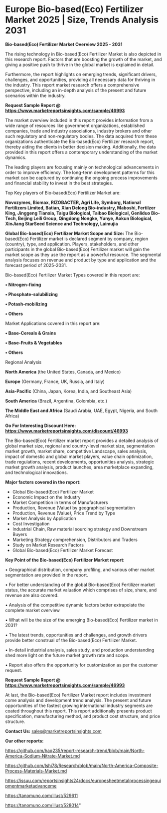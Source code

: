 # Europe Bio-based(Eco) Fertilizer Market 2025 | Size, Trends Analysis 2031

<Strong> Bio-based(Eco) Fertilizer Market Overview 2025 - 2031</strong>

The rising technology in Bio-based(Eco) Fertilizer Market is also depicted in this research report. Factors that are boosting the growth of the market, and giving a positive push to thrive in the global market is explained in detail.

Furthermore, the report highlights on emerging trends, significant drivers, challenges, and opportunities, providing all necessary data for thriving in the industry. This report market research offers a comprehensive perspective, including an in-depth analysis of the present and future scenarios within the industry.

<strong>Request Sample Report @ <a href=https://www.marketreportsinsights.com/sample/46993>https://www.marketreportsinsights.com/sample/46993</a></strong>

The market overview included in this report provides information from a wide range of resources like government organizations, established companies, trade and industry associations, industry brokers and other such regulatory and non-regulatory bodies. The data acquired from these organizations authenticate the Bio-based(Eco) Fertilizer research report, thereby aiding the clients in better decision making. Additionally, the data provided in this report offers a contemporary understanding of the market dynamics.

The leading players are focusing mainly on technological advancements in order to improve efficiency. The long-term development patterns for this market can be captured by continuing the ongoing process improvements and financial stability to invest in the best strategies.

Top Key players of Bio-based(Eco) Fertilizer Market are:

<strong>Novozymes, Biomax, RIZOBACTER, Agri Life, Symborg, National Fertilizers Limited, Batian, Xian Delong Bio-industry, Maboshi, Fertilzer King, Jinggeng Tianxia, Taigu Biological, Taibao Biological, Genliduo Bio-Tech, Beijing Leili Group, Qingdong Nongke, Yunye, Aokun Biological, XinJiang StarSeed Science and Technology, Laimujia</strong>

<strong><b>Global Bio-based(Eco) Fertilizer Market Scope and Size:</b></strong>
The Bio-based(Eco) Fertilizer market is declared segment by company, region (country), type, and application. Players, stakeholders, and other participants in the global Bio-based(Eco) Fertilizer market will gain the market scope as they use the report as a powerful resource. The segmental analysis focuses on revenue and product by type and application and the forecast period of 2025-2031.

Bio-based(Eco) Fertilizer Market Types covered in this report are:

<strong>•  Nitrogen-fixing

•  Phosphate-solubilizing

•  Potash-mobilizing

•  Others</strong>

Market Applications covered in this report are:

<strong>•  Base-Cereals & Grains

•  Base-Fruits & Vegetables

•  Others</strong> 

Regional Analysis

<strong>North America</strong> (the United States, Canada, and Mexico)

<strong>Europe</strong> (Germany, France, UK, Russia, and Italy)

<strong>Asia-Pacific</strong> (China, Japan, Korea, India, and Southeast Asia)

<strong>South America</strong> (Brazil, Argentina, Colombia, etc.)

<strong>The Middle East and Africa</strong> (Saudi Arabia, UAE, Egypt, Nigeria, and South Africa)

<strong>Go For Interesting Discount Here: <a href=https://www.marketreportsinsights.com/discount/46993>https://www.marketreportsinsights.com/discount/46993</a></strong>

The Bio-based(Eco) Fertilizer market report provides a detailed analysis of global market size, regional and country-level market size, segmentation market growth, market share, competitive Landscape, sales analysis, impact of domestic and global market players, value chain optimization, trade regulations, recent developments, opportunities analysis, strategic market growth analysis, product launches, area marketplace expanding, and technological innovations.

<strong><b>Major factors covered in the report:</b></strong>
<ul>
  <li>Global Bio-based(Eco) Fertilizer Market </li>
  <li>Economic Impact on the Industry</li>
  <li>Market Competition in terms of Manufacturers</li>
  <li>Production, Revenue (Value) by geographical segmentation</li>
  <li>Production, Revenue (Value), Price Trend by Type</li>
  <li>Market Analysis by Application</li>
  <li>Cost Investigation</li>
  <li>Industrial Chain, Raw material sourcing strategy and Downstream Buyers</li>
  <li>Marketing Strategy comprehension, Distributors and Traders</li>
  <li>Study on Market Research Factors</li>
  <li>Global Bio-based(Eco) Fertilizer Market Forecast</li>
</ul>

<strong><b>Key Point of the Bio-based(Eco) Fertilizer Market report:</b></strong>

• Geographical distribution, company profiling, and various other market segmentation are provided in the report.

• For better understanding of the global Bio-based(Eco) Fertilizer market status, the accurate market valuation which comprises of size, share, and revenue are also covered.

• Analysis of the competitive dynamic factors better extrapolate the complete market overview

• What will be the size of the emerging Bio-based(Eco) Fertilizer market in 2031?

• The latest trends, opportunities and challenges, and growth drivers provide better construal of the Bio-based(Eco) Fertilizer Market.

• In-detail industrial analysis, sales study, and production understanding shed more light on the future market growth rate and scope.

• Report also offers the opportunity for customization as per the customer request.

<strong>Request Sample Report @ <a href=https://www.marketreportsinsights.com/sample/46993>https://www.marketreportsinsights.com/sample/46993</a></strong>

At last, the Bio-based(Eco) Fertilizer Market report includes investment come analysis and development trend analysis. The present and future opportunities of the fastest growing international industry segments are coated throughout this report. This report additionally presents product specification, manufacturing method, and product cost structure, and price structure.

<strong>Contact Us:</strong>
sales@marketreportsinsights.com

<strong>Our other reports:</strong>

<a href=https://github.com/haq235/report-research-trend/blob/main/North-America-Sodium-Nitrate-Market.md>https://github.com/haq235/report-research-trend/blob/main/North-America-Sodium-Nitrate-Market.md</a>

<a href=https://github.com/Ishi78/Research/blob/main/North-America-Composite-Process-Materials-Market.md>https://github.com/Ishi78/Research/blob/main/North-America-Composite-Process-Materials-Market.md</a>

<a href=https://issuu.com/reportsinsights24/docs/europesheetmetalprocessingequipmentmarketadvanceme>https://issuu.com/reportsinsights24/docs/europesheetmetalprocessingequipmentmarketadvanceme</a>

<a href=https://tanomuno.com/illust/529611>https://tanomuno.com/illust/529611</a>

<a href=https://tanomuno.com/illust/528014>https://tanomuno.com/illust/528014</a>"

